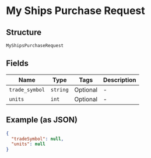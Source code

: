 
# My Ships Purchase Request

## Structure

`MyShipsPurchaseRequest`

## Fields

| Name | Type | Tags | Description |
|  --- | --- | --- | --- |
| `trade_symbol` | `string` | Optional | - |
| `units` | `int` | Optional | - |

## Example (as JSON)

```json
{
  "tradeSymbol": null,
  "units": null
}
```

